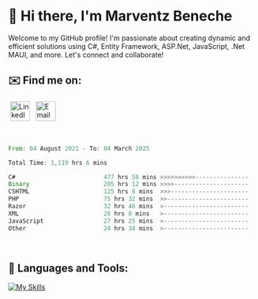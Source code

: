 # 👋 Hi there, I'm Marventz Beneche

Welcome to my GitHub profile! I'm passionate about creating dynamic and efficient solutions using C#, Entity Framework, ASP.Net, JavaScript, .Net MAUI, and more. Let's connect and collaborate!

## ✉️ Find me on:
 <a href="https://linkedin.com/in/benechem" target="_blank" rel="noopener noreferrer"> <img src="https://icons.iconarchive.com/icons/limav/flat-gradient-social/512/Linkedin-icon.png" alt="LinkedIn" height="40" style="vertical-align:top; margin:4px"></a>
 <a href="mailto:info@benechem.co"> <img src="https://icons.iconarchive.com/icons/dtafalonso/android-lollipop/512/Gmail-icon.png" alt="Email" height="40" style="vertical-align:top; margin:4px"></a>
</p>

<br/>
<!--START_SECTION:waka-->

```rust
From: 04 August 2021 - To: 04 March 2025

Total Time: 1,119 hrs 6 mins

C#                         477 hrs 58 mins >>>>>>>>>>---------------   41.79 %
Binary                     205 hrs 12 mins >>>>---------------------   17.94 %
CSHTML                     125 hrs 8 mins  >>>----------------------   10.94 %
PHP                        75 hrs 32 mins  >>-----------------------   06.61 %
Razor                      32 hrs 46 mins  >------------------------   02.87 %
XML                        28 hrs 8 mins   >------------------------   02.46 %
JavaScript                 27 hrs 25 mins  >------------------------   02.40 %
Other                      24 hrs 34 mins  >------------------------   02.15 %
```

<!--END_SECTION:waka-->
<br />

## 🧰 Languages and Tools:

[![My Skills](https://skillicons.dev/icons?i=js,html,css,cs,java,php,mysql,dotnet,bootstrap,visualstudio,vscode,androidstudio,azure,xd,wordpress,raspberrypi)](https://skillicons.dev)
<br />

